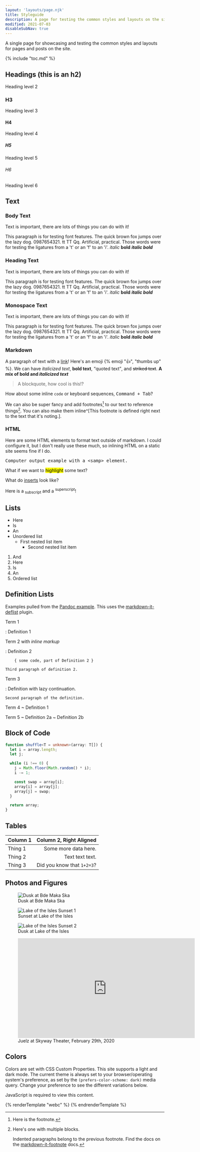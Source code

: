 ```yaml
---
layout: 'layouts/page.njk'
title: Styleguide
description: A page for testing the common styles and layouts on the site.
modified: 2021-07-03
disableSubNav: true
---
```


A single page for showcasing and testing the common styles and layouts for pages and posts on the site.

{% include "toc.md" %}

## Headings (this is an h2)

Heading level 2

### H3

Heading level 3

#### H4

Heading level 4

##### H5

Heading level 5

###### H6

Heading level 6

## Text

### Body Text

<div style="font-family: var(--font-body)">

Text is important, there are lots of things you can do with it!

This paragraph is for testing font features. The quick brown fox jumps over the lazy dog. 0987654321. tt TT Qq. Artificial, practical. Those words were for testing the ligatures from a 't' or an 'f' to an 'i'. _italic_ **bold** _**italic bold**_

</div>

### Heading Text

<div style="font-family: var(--font-heading)">

Text is important, there are lots of things you can do with it!

This paragraph is for testing font features. The quick brown fox jumps over the lazy dog. 0987654321. tt TT Qq. Artificial, practical. Those words were for testing the ligatures from a 't' or an 'f' to an 'i'. _italic_ **bold** _**italic bold**_

</div>

### Monospace Text

<div style="font-family: var(--font-mono)">

Text is important, there are lots of things you can do with it!

This paragraph is for testing font features. The quick brown fox jumps over the lazy dog. 0987654321. tt TT Qq. Artificial, practical. Those words were for testing the ligatures from a 't' or an 'f' to an 'i'. _italic_ **bold** _**italic bold**_

</div>

### Markdown

A paragraph of text with a [link](https://brianm.me)! Here's an emoji {% emoji "👍", "thumbs up" %}. We can have _italicized text_, **bold text**, <q>quoted text</q>, and ~~striked text~~. **A mix of bold and _italicized text_**

> A blockquote, how cool is this!?

How about some inline `code` or keyboard sequences, <kbd>Command + Tab</kbd>?

We can also be super fancy and add footnotes[^short] to our text to reference things[^long]. You can also make them inline^[This footnote is defined right next to the text that it's noting.].

[^short]: Here is the footnote.
[^long]: Here's one with multiple blocks.

    Indented paragraphs belong to the previous footnote. Find the docs on the [markdown-it-footnote](https://github.com/markdown-it/markdown-it-footnote) docs.

### HTML

Here are some HTML elements to format text outside of markdown. I could configure it, but I don't really use these much, so inlining HTML on a static site seems fine if I do.

<samp>Computer output example with a &lt;samp&gt; element.</samp>

What if we want to <mark>highlight</mark> some text?

What do <ins>inserts</ins> look like?

Here is a <sub>subscript</sub> and a <sup>superscript</sup>!

## Lists

- Here
- Is
- An
- Unordered list
  - First nested list item
    - Second nested list item

1. And
2. Here
3. Is
4. An
5. Ordered list

## Definition Lists

Examples pulled from the [Pandoc example](https://pandoc.org/MANUAL.html#definition-lists). This uses the [markdown-it-deflist](https://github.com/markdown-it/markdown-it-deflist) plugin.

Term 1

: Definition 1

Term 2 with _inline markup_

: Definition 2

        { some code, part of Definition 2 }

    Third paragraph of definition 2.

Term 3

: Definition
with lazy continuation.

    Second paragraph of the definition.

Term 4
~ Definition 1

Term 5
~ Definition 2a
~ Definition 2b

## Block of Code

```typescript
function shuffle<T = unknown>(array: T[]) {
  let i = array.length;
  let j;

  while (i !== 0) {
    j = Math.floor(Math.random() * i);
    i -= 1;

    const swap = array[i];
    array[i] = array[j];
    array[j] = swap;
  }

  return array;
}
```

## Tables

| Column 1 |    Column 2, Right Aligned |
| -------- | -------------------------: |
| Thing 1  |       Some more data here. |
| Thing 2  |            Text text text. |
| Thing 3  | Did you know that `1+2=3`? |

## Photos and Figures

<div class="grid-thumbs">
  <figure>
    <img loading="lazy" src="https://cdn.brianm.me/images/posts/2020-review/bde-maka-ska.jpg" alt="Dusk at Bde Maka Ska">
    <figcaption>Dusk at Bde Maka Ska</figcaption>
  </figure>
  <figure>
    <img loading="lazy" src="https://cdn.brianm.me/images/posts/2020-review/lake-of-the-isles-1.jpg" alt="Lake of the Isles Sunset 1">
    <figcaption>Sunset at Lake of the Isles</figcaption>
  </figure>
  <figure>
    <img loading="lazy" src="https://cdn.brianm.me/images/posts/2020-review/lake-of-the-isles-2.jpg" alt="Lake of the Isles Sunset 2">
    <figcaption>Dusk at Lake of the Isles</figcaption>
  </figure>
</div>

<figure class="video-container">
  <div>
    <iframe width="560" height="315" src="https://www.youtube-nocookie.com/embed/woQsKqtrhfQ" frameborder="0" allow="accelerometer; autoplay; clipboard-write; encrypted-media; gyroscope; picture-in-picture" allowfullscreen></iframe>
  </div>
    <figcaption>Juelz at Skyway Theater, February 29th, 2020</figcaption>
</figure>

## Colors

Colors are set with CSS Custom Properties. This site supports a light and dark mode. The current theme is always set to your browser/operating system's preference, as set by the `(prefers-color-scheme: dark)` media query. Change your preference to see the different variations below.

<noscript>JavaScript is required to view this content.</noscript>

{% renderTemplate "webc" %}
<css-custom-properties></css-custom-properties>
{% endrenderTemplate %}
